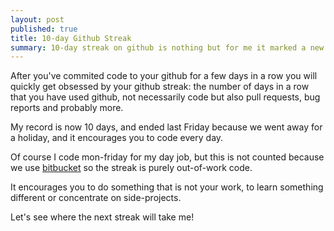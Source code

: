 ```yaml
---
layout: post
published: true
title: 10-day Github Streak
summary: 10-day streak on github is nothing but for me it marked a new record.
---
```

After you've commited code to your github for a few days in a row you will quickly get obsessed by your github streak: the number of days in a row that you have used github, not necessarily code but also pull requests, bug reports and probably more.

My record is now 10 days, and ended last Friday because we went away for a holiday, and it encourages you to code every day.

Of course I code mon-friday for my day job, but this is not counted because we use [bitbucket](https://bitbucket.org/) so the streak is purely out-of-work code.

It encourages you to do something that is not your work, to learn something different or concentrate on side-projects.

Let's see where the next streak will take me!